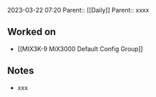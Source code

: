 2023-03-22 07:20
Parent:: [[Daily]] 
Parent:: xxxx





## Worked on

- [[MIX3K-9 MiX3000 Default Config Group]]

## Notes

- xxx





